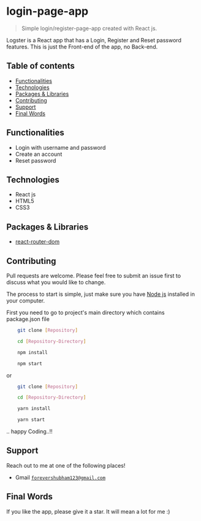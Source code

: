 #  login-page-app

> Simple login/register-page-app created with React js.

Logster is a React app that has a Login, Register and Reset password features. This is just the Front-end of the app, no Back-end.

## Table of contents
* [Functionalities](#functionalities)
* [Technologies](#technologies)
* [Packages & Libraries](#packages-&-libraries)
* [Contributing](#contributing)
* [Support](#support)
* [Final Words](#final-words)

## Functionalities

* Login with username and password
* Create an account
* Reset password

## Technologies

* React js
* HTML5
* CSS3

## Packages & Libraries

* [react-router-dom](https://www.npmjs.com/package/react-router-dom)

## Contributing

Pull requests are welcome. Please feel free to submit an issue first to discuss what you would like to change.

The process to start is simple, just make sure you have [Node js](https://nodejs.org/en/) installed in your computer. 

First you need to go to project's main directory which contains package.json file

```bash
    git clone [Repository]

    cd [Repository-Directory]

    npm install

    npm start
```
or
```bash
    git clone [Repository]

    cd [Repository-Directory]

    yarn install

    yarn start
```
.. happy Coding..!!



## Support

Reach out to me at one of the following places!

- Gmail <a href="forevershubham123@gmail.com" target="_blank">`forevershubham123@gmail.com`</a>



## Final Words

If you like the app, please give it a star. It will mean a lot for me :)
